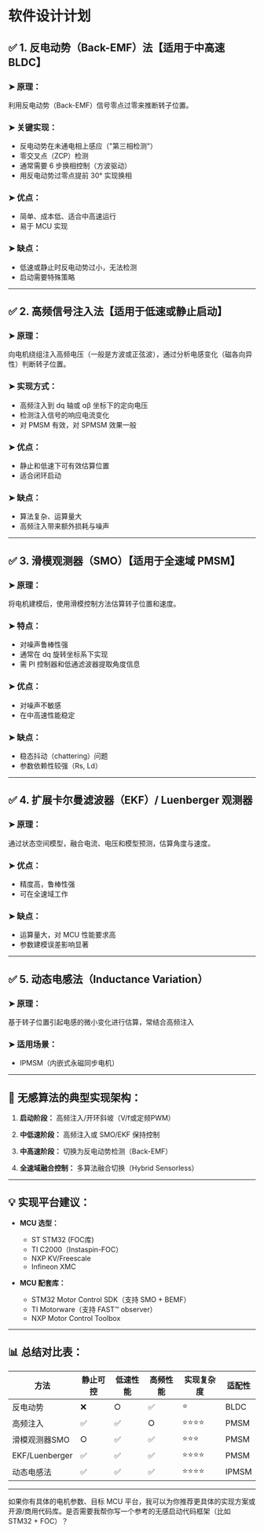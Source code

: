 # 软件设计计划


## ✅ 1. 反电动势（Back-EMF）法【适用于中高速 BLDC】

### ➤ 原理：

利用反电动势（Back-EMF）信号零点过零来推断转子位置。

### ➤ 关键实现：

* 反电动势在未通电相上感应（"第三相检测"）
* 零交叉点（ZCP）检测
* 通常需要 6 步换相控制（方波驱动）
* 用反电动势过零点提前 30° 实现换相

### ➤ 优点：

* 简单、成本低、适合中高速运行
* 易于 MCU 实现

### ➤ 缺点：

* 低速或静止时反电动势过小，无法检测
* 启动需要特殊策略

---

## ✅ 2. 高频信号注入法【适用于低速或静止启动】

### ➤ 原理：

向电机绕组注入高频电压（一般是方波或正弦波），通过分析电感变化（磁各向异性）判断转子位置。

### ➤ 实现方式：

* 高频注入到 dq 轴或 αβ 坐标下的定向电压
* 检测注入信号的响应电流变化
* 对 PMSM 有效，对 SPMSM 效果一般

### ➤ 优点：

* 静止和低速下可有效估算位置
* 适合闭环启动

### ➤ 缺点：

* 算法复杂、运算量大
* 高频注入带来额外损耗与噪声

---

## ✅ 3. 滑模观测器（SMO）【适用于全速域 PMSM】

### ➤ 原理：

将电机建模后，使用滑模控制方法估算转子位置和速度。

### ➤ 特点：

* 对噪声鲁棒性强
* 通常在 dq 旋转坐标系下实现
* 需 PI 控制器和低通滤波器提取角度信息

### ➤ 优点：

* 对噪声不敏感
* 在中高速性能稳定

### ➤ 缺点：

* 稳态抖动（chattering）问题
* 参数依赖性较强（Rs, Ld）

---

## ✅ 4. 扩展卡尔曼滤波器（EKF）/ Luenberger 观测器

### ➤ 原理：

通过状态空间模型，融合电流、电压和模型预测，估算角度与速度。

### ➤ 优点：

* 精度高，鲁棒性强
* 可在全速域工作

### ➤ 缺点：

* 运算量大，对 MCU 性能要求高
* 参数建模误差影响显著

---

## ✅ 5. 动态电感法（Inductance Variation）

### ➤ 原理：

基于转子位置引起电感的微小变化进行估算，常结合高频注入

### ➤ 适用场景：

* IPMSM（内嵌式永磁同步电机）

---

## 🚀 无感算法的典型实现架构：

1. **启动阶段：**
   高频注入/开环斜坡（V/f或定频PWM）

2. **中低速阶段：**
   高频注入或 SMO/EKF 保持控制

3. **中高速阶段：**
   切换为反电动势检测（Back-EMF）

4. **全速域融合控制：**
   多算法融合切换（Hybrid Sensorless）

---

## 💡 实现平台建议：

* **MCU 选型：**

  * ST STM32 (FOC库)
  * TI C2000（Instaspin-FOC）
  * NXP KV/Freescale
  * Infineon XMC

* **MCU 配套库：**

  * STM32 Motor Control SDK（支持 SMO + BEMF）
  * TI Motorware（支持 FAST™ observer）
  * NXP Motor Control Toolbox

---

## 📊 总结对比表：

| 方法           | 静止可控 | 低速性能 | 高频性能 | 实现复杂度 | 适配性 |
| -------------- | -------- | -------- | -------- | ---------- | ------ |
| 反电动势       | ❌        | ⭘        | ✅        | ⭐          | BLDC   |
| 高频注入       | ✅        | ✅        | ⭘        | ⭐⭐⭐⭐       | PMSM   |
| 滑模观测器SMO  | ⭘        | ✅        | ✅        | ⭐⭐⭐        | PMSM   |
| EKF/Luenberger | ✅        | ✅        | ✅        | ⭐⭐⭐⭐       | PMSM   |
| 动态电感法     | ✅        | ✅        | ✅        | ⭐⭐⭐⭐       | IPMSM  |

---

如果你有具体的电机参数、目标 MCU 平台，我可以为你推荐更具体的实现方案或开源/商用代码库。是否需要我帮你写一个参考的无感启动代码框架（比如 STM32 + FOC）？
